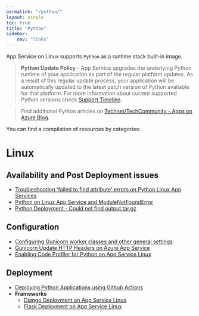 ```yaml
---
permalink: "/python/"
layout: single
toc: true
title: "Python"
sidebar: 
    nav: "links"
---
```


App Service on Linux supports `Python` as a runtime stack built-in image.

>**Python Update Policy** - App Service upgrades the underlying Python runtime of your application as part of the regular platform updates. As a result of this regular update process, your application will be automatically updated to the latest patch version of Python available for that platform. For more information about current supported Python versions check [Support Timeline](https://github.com/Azure/app-service-linux-docs/blob/master/Runtime_Support/python_support.md#support-timeline).

> Find additional Python articles on [Technet/TechCommunity - Apps on Azure Blog](https://techcommunity.microsoft.com/t5/apps-on-azure-blog/bg-p/AppsonAzureBlog/label-name/Python).


You can find a compilation of resources by categories:

# Linux 

## Availability and Post Deployment issues
- [Troubleshooting 'failed to find attribute' errors on Python Linux App Services](https://azureossd.github.io/2023/01/30/Troubleshooting-'failed-to-find-attribute'-errors-on-Python-Linux-App-Services/index.html)
- [Python on Linux App Service and ModuleNotFoundError](https://azureossd.github.io/2022/11/24/Python-on-Linux-App-Service-and-ModuleNotFound-Errors/index.html)
- [Python Deployment - Could not find output.tar.gz](https://azureossd.github.io/2023/03/28/Python-Depolyment-Could-Not-Find-output.tar.gz/index.html)

## Configuration
- [Configuring Gunicorn worker classes and other general settings](https://azureossd.github.io/2023/01/27/Configuring-Gunicorn-worker-classes-and-other-general-settings/index.html)
- [Gunicorn Update HTTP Headers on Azure App Service](https://azureossd.github.io/2022/08/03/Gunicorn-update-HTTP-headers-On-Azure-App-Service/index.html)
- [Enabling Code Profiler for Python on App Service Linux](https://azureossd.github.io/2022/05/09/Enabling-Code-Profiler-for-Python-on-App-Service-Linux/index.html)

## Deployment
- [Deploying Python Applications using Github Actions](https://azureossd.github.io/2022/12/29/Deploying-Python-Applications-using-GithubActions/index.html)
- **Frameworks**
  - [Django Deployment on App Service Linux](https://azureossd.github.io/2022/02/20/Django-Deployment-on-App-Service-Linux/index.html)
  - [Flask Deployment on App Service Linux](https://azureossd.github.io/2022/02/17/Flask-Deployment-on-App-Service-Linux/index.html)

